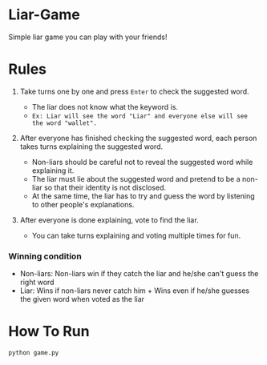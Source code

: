 # Liar-Game
Simple liar game you can play with your friends!

# Rules

1. Take turns one by one and press `Enter` to check the suggested word.
   - The liar does not know what the keyword is.
   - `Ex: Liar will see the word "Liar" and everyone else will see the word "wallet".`

2. After everyone has finished checking the suggested word, each person takes turns explaining the suggested word.
   - Non-liars should be careful not to reveal the suggested word while explaining it.
   - The liar must lie about the suggested word and pretend to be a non-liar so that their identity is not disclosed. 
   - At the same time, the liar has to try and guess the word by listening to other people's explanations.

3. After everyone is done explaining, vote to find the liar.
   - You can take turns explaining and voting multiple times for fun.


### Winning condition
* Non-liars: Non-liars win if they catch the liar and he/she can't guess the right word
* Liar: Wins if non-liars never catch him + Wins even if he/she guesses the given word when voted as the liar

# How To Run
```
python game.py
```
